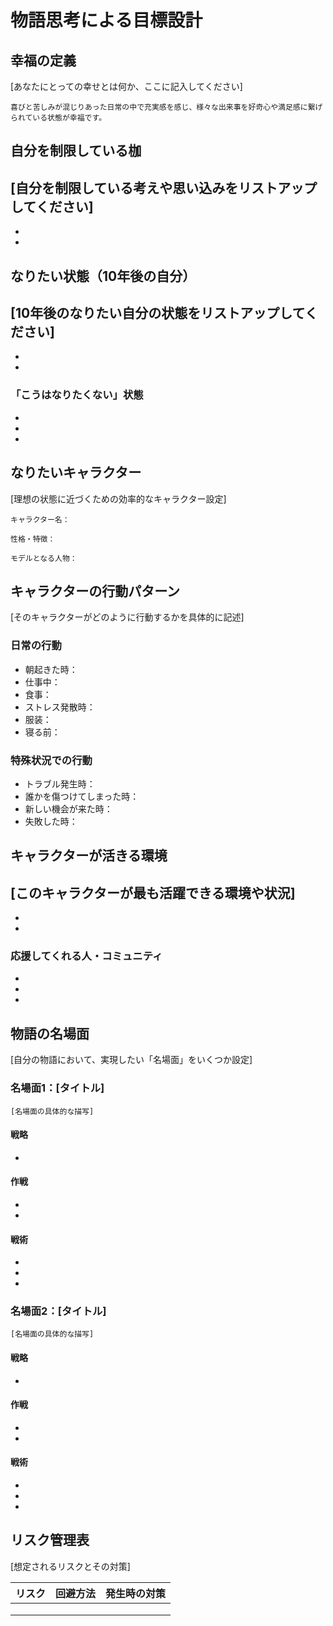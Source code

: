 # 物語思考による目標設計

## 幸福の定義
[あなたにとっての幸せとは何か、ここに記入してください]
```
喜びと苦しみが混じりあった日常の中で充実感を感じ、様々な出来事を好奇心や満足感に繋げられている状態が幸福です。
```

## 自分を制限している枷
[自分を制限している考えや思い込みをリストアップしてください]
- 
- 
- 

## なりたい状態（10年後の自分）
[10年後のなりたい自分の状態をリストアップしてください]
- 
- 
- 

### 「こうはなりたくない」状態
- 
- 
- 

## なりたいキャラクター
[理想の状態に近づくための効率的なキャラクター設定]
```
キャラクター名：

性格・特徴：

モデルとなる人物：
```

## キャラクターの行動パターン
[そのキャラクターがどのように行動するかを具体的に記述]

### 日常の行動
- 朝起きた時：
- 仕事中：
- 食事：
- ストレス発散時：
- 服装：
- 寝る前：

### 特殊状況での行動
- トラブル発生時：
- 誰かを傷つけてしまった時：
- 新しい機会が来た時：
- 失敗した時：

## キャラクターが活きる環境
[このキャラクターが最も活躍できる環境や状況]
- 
- 
- 

### 応援してくれる人・コミュニティ
- 
- 
- 

## 物語の名場面
[自分の物語において、実現したい「名場面」をいくつか設定]

### 名場面1：[タイトル]
```
[名場面の具体的な描写]
```

#### 戦略
- 

#### 作戦
- 
- 

#### 戦術
- 
- 
- 

### 名場面2：[タイトル]
```
[名場面の具体的な描写]
```

#### 戦略
- 

#### 作戦
- 
- 

#### 戦術
- 
- 
- 

## リスク管理表
[想定されるリスクとその対策]

| リスク | 回避方法 | 発生時の対策 |
|--------|----------|--------------|
|        |          |              |
|        |          |              |
|        |          |              | 